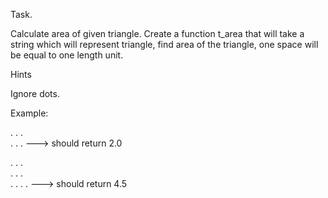 Task.

Calculate area of given triangle. Create a function t_area that will take a string which will represent triangle, find area of the triangle, one space will be equal to one length unit.

Hints

Ignore dots.

Example:

.
.      .  
.      .       .      ---> should return 2.0

.
.      .  
.      .       .     
.      .       .      .      ---> should return 4.5
